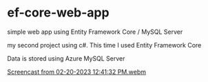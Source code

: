 # ef-core-web-app
simple web app using Entity Framework Core / MySQL Server

my second project using c#. This time I used Entity Framework Core

Data is stored using Azure MySQL Server

[Screencast from 02-20-2023 12:41:32 PM.webm](https://user-images.githubusercontent.com/89848352/220171962-f98fba64-8313-469d-ab0a-ea4906888396.webm)
